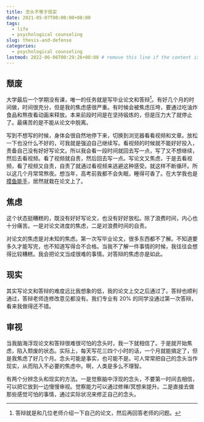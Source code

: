 ```yaml
---
title: 念头不等于现实
date: 2021-05-07T00:00:00+08:00
tags:
  - life
  - psychological counseling
slug: thesis-and-defense
categories:
  - psychological counseling
lastmod: 2022-06-06T00:29:26+08:00 # remove this line if the content is actually changed
---
```


## 颓废

大学最后一个学期没有课，唯一的任务就是写毕业论文和答辩[^bian]。有好几个月的时间做，时间很充分，但是我的焦虑感很严重。有时候会被焦虑压垮，要通过吃油炸食品和熬夜看动画来释放。本来前段时间是在坚持锻炼的，但是压力大了就停止了。最痛苦的是不能从论文中脱离。

写到不想写的时候，身体会很自然地停下来，切换到浏览器看看视频和文章。放松一下也没什么不好的，可我就是强迫自己继续写。看视频的时候就不能好好投入，责备自己没有好好写论文。所以我会看一段时间就回去写一点，写了又不想继续，然后去看视频。看了视频就自责，然后回去写一点。写论文又焦虑，于是去看视频，看了视频又自责，自责了就通过看视频来逃避这种感受。就这样不断循环。所以这几个月常常熬夜。想当年，高考前我都不会失眠，睡得可香了。在大学我也是[摸鱼能手](/zh-cn/post/2020/11/28/nobody-in-university/)，居然就栽在论文上了。

[^bian]: 答辩就是和几位老师介绍一下自己的论文，然后再回答老师的问题。

## 焦虑

这个状态挺糟糕的，既没有好好写论文，也没有好好放松。除了浪费时间，内心也十分痛苦。一是对论文进度的焦虑，二是对浪费时间的自责。

对论文的焦虑是对未知的焦虑。第一次写毕业论文，很多东西都不了解。不知道要多久才能写完，也不知道写得合不合格。当我不了解一件事情的时候，我往往会想得比较糟糕。我会把论文当成很难的事情。对答辩的焦虑亦是如此。

## 现实

其实写论文和答辩的难度远比我想象的低，我的论文上交之后通过了。答辩也顺利通过，答辩老师连修改意见都没有。我们专业有 20% 的同学没通过第一次答辩，看来我做得还不错。

## 审视

当我脑海浮现论文和答辩很难很可怕的念头时，我一下就相信了。于是就开始焦虑，陷入颓废的状态。实际上，每天写花三四个小时的话，一个月就能搞定了，但是我焦虑了好几个月。念头可能是事实，也可能不是。可人常常把自己的念头当作现实，从而陷入不必要的焦虑中。啊，人类是多么不理智。

有两个分辨念头和现实的方法。一是觉察脑中浮现的念头，不要第一时间去相信，可以把它放到一边慢慢审视。觉察能力可以通过修禅/冥想来提升。二是直接去做那些感觉可怕的事情，通过实际状况来修正自己的念头。
